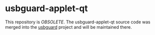 # usbguard-applet-qt

This repository is *OBSOLETE*. The usbguard-applet-qt source code was merged into the [usbguard](https://github.com/dkopecek/usbguard) project and will be maintained there.

